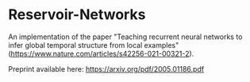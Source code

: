 # Reservoir-Networks
An implementation of the paper "Teaching recurrent neural networks to infer global temporal structure from local examples"
(https://www.nature.com/articles/s42256-021-00321-2).

Preprint available here: https://arxiv.org/pdf/2005.01186.pdf
